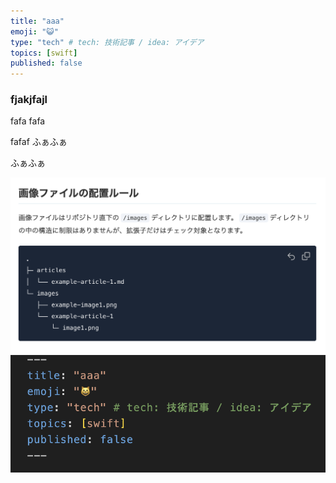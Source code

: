 ```yaml
---
title: "aaa"
emoji: "😺"
type: "tech" # tech: 技術記事 / idea: アイデア
topics: [swift]
published: false
---
```



### fjakjfajl
fafa
fafa


fafaf
ふぁふぁ


ふぁふぁ

![画像](../images/2024/05/10.png)
![画像](<../images/2024/05/スクリーンショット 2024-05-10 21.40.11.png>)